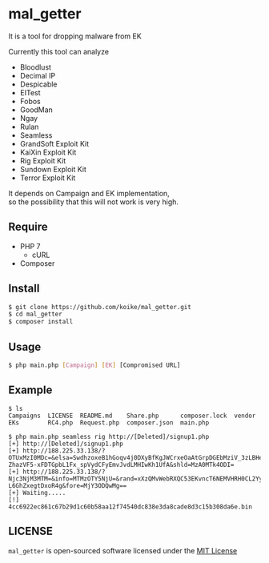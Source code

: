 # mal_getter
It is a tool for dropping malware from EK  

Currently this tool can analyze
- Bloodlust
- Decimal IP
- Despicable
- EITest
- Fobos
- GoodMan
- Ngay
- Rulan
- Seamless
- GrandSoft Exploit Kit
- KaiXin Exploit Kit
- Rig Exploit Kit
- Sundown Exploit Kit
- Terror Exploit Kit

It depends on Campaign and EK implementation,  
so the possibility that this will not work is very high.

## Require
- PHP 7
  - cURL
- Composer

## Install
```sh
$ git clone https://github.com/koike/mal_getter.git
$ cd mal_getter
$ composer install
```

## Usage
```sh
$ php main.php [Campaign] [EK] [Compromised URL]
```

## Example
```
$ ls
Campaigns  LICENSE  README.md    Share.php      composer.lock  vendor
EKs        RC4.php  Request.php  composer.json  main.php

$ php main.php seamless rig http://[Deleted]/signup1.php
[+] http://[Deleted]/signup1.php
[+] http://188.225.33.138/?OTUxMzI0MDc=&elsa=SwdhzoxeB1hGoqv4j0DXyBfKgJWCrxeOaAtGrpDGEbMziV_3zLBHeckizheBu2BYmOgtYlsgpQhR2a_I&info=MzM3MTAwOTA=&rand=xHzQMrPYbR3FFYDfKPnEUKREMU3WA0SKwY-ZhazVF5-xFDTGpbL1Fx_spVydCFyEmvJvdLMHIwKh1UfA&shld=MzA0MTk4ODI=
[+] http://188.225.33.138/?Njc3NjM3MTM=&info=MTMzOTY5NjU=&rand=xXzQMvWebRXQC53EKvncT6NEMVHRH0CL2YydmrHTefjaeVWkzrLFTF_xozKASASG6_JtdfJSDQOzj&elsa=0bVLgc0yo9cUFtF9amu3EPWwBWe0cSH_B3cYwhGrJuXEbg42Q_9m7MkecImzh-L6GhZxegtDxoR4g&fore=MjY3ODQwMg==
[+] Waiting.....
[!] 4cc6922ec861c67b29d1c60b58aa12f74540dc838e3da8cade8d3c15b308da6e.bin
```

## LICENSE
```mal_getter``` is open-sourced software licensed under the [MIT License](LICENSE)
